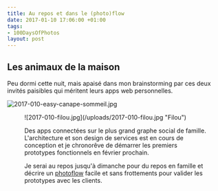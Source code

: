 ```yaml
---
title: Au repos et dans le (photo)flow
date: 2017-01-10 17:06:00 +01:00
tags:
- 100DaysOfPhotos
layout: post
---
```


## Les animaux de la maison

Peu dormi cette nuit, mais apaisé dans mon brainstorming par ces deux invités paisibles qui méritent leurs apps web personnelles. 

![2017-010-easy-canape-sommeil.jpg](/uploads/2017-010-easy-canape-sommeil.jpg "Izy")

<figure>![2017-010-filou.jpg](/uploads/2017-010-filou.jpg "Filou")

Des apps connectées sur le plus grand graphe social de famille. L'architecture et son design de services est en cours de conception et je chronorêve de  démarrer les premiers prototypes fonctionnels en février prochain. 

Je serai au repos jusqu'à dimanche pour du repos en famille et décrire un [photoflow](http://ducamp.me/Photoflow) facile et sans frottements pour valider les prototypes avec les clients.